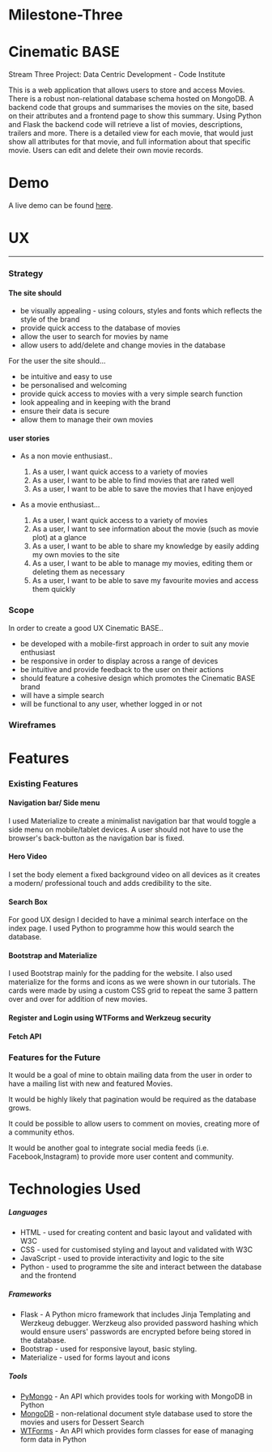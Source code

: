 
# Milestone-Three

# Cinematic BASE
<p>Stream Three Project: Data Centric Development - Code Institute<p>

<p> This is a web application that allows users to store and access Movies. 
There is a robust non-relational database schema hosted on MongoDB.
 A backend code that groups and summarises the movies on the site, 
 based on their attributes and a frontend page to show this summary.
  Using Python and Flask the backend code will retrieve a list of movies, descriptions,
  trailers and more.
   There is a detailed view for each movie, that would just show all attributes for that movie,
    and full information about that specific movie. Users can edit and delete their own movie records.
</p>

# Demo 

A live demo can be found [here]().

# UX
<hr>

### Strategy

#### The site should

* be visually appealing - using colours, styles and fonts which reflects the style of the brand
* provide quick access to the database of movies
* allow the user to search for movies by name
* allow users to add/delete and change movies in the database

<p>For the user the site should...<p>

* be intuitive and easy to use
* be personalised and welcoming
* provide quick access to movies with a very simple search function
* look appealing and in keeping with the brand
* ensure their data is secure
* allow them to manage their own movies

#### user stories

* As a non movie enthusiast..
  1. As a user, I want quick access to a variety of movies
  1. As a user, I want to be able to find movies that are rated well
  1. As a user, I want to be able to save the movies that I have enjoyed

* As a movie enthusiast...
  1. As a user, I want quick access to a variety of movies
  1. As a user, I want to see information about the movie (such as movie plot) at a glance
  1. As a user, I want to be able to share my knowledge by easily adding my own movies to the site
  1. As a user, I want to be able to manage my movies, editing them or deleting them as necessary
  1. As a user, I want to be able to save my favourite movies and access them quickly


### Scope

<p>In order to create a good UX Cinematic BASE..<p>

* be developed with a mobile-first approach in order to suit any movie enthusiast
* be responsive in order to display across a range of devices
* be intuitive and provide feedback to the user on their actions
* should feature a cohesive design which promotes the Cinematic BASE brand
* will have a simple search
* will be functional to any user, whether logged in or not

### Wireframes



# Features

### Existing Features

#### Navigation bar/ Side menu

<p>I used Materialize to create a minimalist navigation bar that would toggle a side menu on mobile/tablet devices. 
A user should not have to use the browser's back-button as the navigation bar is fixed.<p>

#### Hero Video

<p>I set the body element a fixed background video on all devices as it creates a modern/ professional 
touch and adds credibility to the site. <p>

#### Search Box

<p>For good UX design I decided to have a minimal search interface on the index page. 
I used Python to programme how this would search the database. <p>

#### Bootstrap and Materialize

<p>I used Bootstrap mainly for the padding for the website. 
I also used materialize for the forms and icons as we were shown in our tutorials. The cards were made by using a custom CSS grid 
to repeat the same 3 pattern over and over for addition of new movies.</p>


#### Register and Login using WTForms and Werkzeug security

<p>


</p>


#### Fetch API

<p>

</p>


### Features for the Future

<p>It would be a goal of mine  to obtain mailing data from the user in order to have a mailing list with new and featured Movies.</p>

<p>It would be highly likely that pagination would be required as the database grows.</p>

<p>It could be possible to allow users to comment on movies, creating more of a community ethos.</p>

<p>It would be another goal to integrate social media feeds (i.e. Facebook,Instagram) to provide more user content and community.</p>


# Technologies Used

##### Languages

* HTML - used for creating content and basic layout and validated with W3C
* CSS - used for customised styling and layout and validated with W3C
* JavaScript - used to provide interactivity and logic to the site
* Python - used to programme the site and interact between the database and the frontend

##### Frameworks

* Flask - A Python micro framework that includes Jinja Templating and Werzkeug debugger. Werzkeug also provided password hashing which would ensure users' passwords are encrypted before being stored in the database.
* Bootstrap - used for responsive layout, basic styling.
* Materialize - used for forms layout and icons

##### Tools

* [PyMongo](https://pymongo.readthedocs.io/en/stable/) - An API which provides tools for working with MongoDB in Python
* [MongoDB](https://account.mongodb.com/account/login?signedOut=true) - non-relational document style database used to store the movies and users for Dessert Search
* [WTForms](https://wtforms.readthedocs.io/en/stable/) - An API which provides form classes for ease of managing form data in Python






